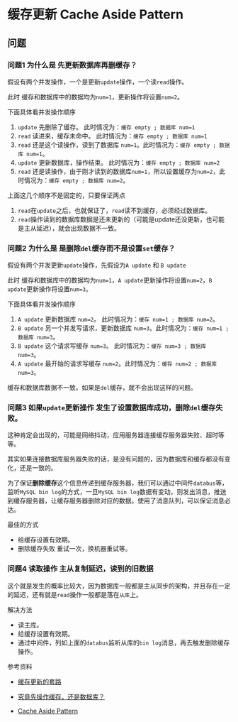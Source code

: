 # 缓存更新 Cache Aside Pattern





## 问题
### 问题1 为什么是 先更新数据库再删缓存？

假设有两个并发操作，一个是更新`update`操作，一个读`read`操作。

此时 缓存和数据库中的数据均为`num=1`，更新操作将设置`num=2`。

下面具体看并发操作顺序

1. `update` 先删除了缓存。  此时情况为：`缓存 empty ; 数据库 num=1`
2. `read` 读进来，缓存未命中。 此时情况为：`缓存 empty ; 数据库 num=1`
3. `read` 还是这个读操作，读到了数据库 `num=1`。此时情况为：`缓存 empty ; 数据库 num=1`。
4. `update` 更新数据库，操作结束。 此时情况为：`缓存 empty ; 数据库 num=2`
5. `read` 还是读操作，由于刚才读到的数据库`num=1`，所以设置缓存为`num=2`，此时情况为：`缓存 empty ; 数据库 num=2`。

上面这几个顺序不是固定的，只要保证两点
1. `read`在`update`之后，也就保证了，`read`读不到缓存，必须经过数据库。
2. `read`操作读到的数据库数据是还未更新的（可能是update还没更新，也可能是主从延迟），就会出现数据不一致。

### 问题2 为什么是 是删除`del`缓存而不是设置`set`缓存？

假设有两个并发更新`update`操作，先假设为`A update` 和 `B update`

此时 缓存和数据库中的数据均为`num=1`，`A update`更新操作将设置`num=2`，`B update`更新操作将设置`num=3`。

下面具体看并发操作顺序

1. `A update` 更新数据库 `num=2`。 此时情况为：`缓存 num=1 ; 数据库 num=2`。
2. `B update` 另一个并发写请求，更新数据库 `num=3`。此时情况为：`缓存 num=1 ; 数据库 num=3`。
3. `B update` 这个请求写缓存 `num=3`。 此时情况为：`缓存 num=3 ; 数据库 num=3`。
4. `A update` 最开始的请求写缓存 `num=2`。此时情况为：`缓存 num=2 ; 数据库 num=3`。

缓存和数据库数据不一致。如果是`del`缓存，就不会出现这样的问题。

### 问题3 如果`update`更新操作 发生了设置数据库成功，删除`del`缓存失败。
这种肯定会出现的，可能是网络抖动，应用服务器连接缓存服务器失败、超时等等。

其实如果连接数据库服务器失败的话，是没有问题的，因为数据库和缓存都没有变化，还是一致的。

为了保证**删除缓存**这个信息传递到缓存服务器，我们可以通过中间件`databus`等，监听`MySQL bin log`的方式，一旦`MySQL bin log`数据有变动，则发出消息，推送到缓存服务器，让缓存服务器删除对应的数据。使用了消息队列，可以保证消息必达。

最佳的方式
- 给缓存设置有效期。
- 删除缓存失败 重试一次，换机器重试等。

### 问题4 读取操作 主从复制延迟，读到的旧数据

这个就是发生的概率比较大，因为数据库一般都是主从同步的架构，并且存在一定的延迟，还有就是`read`操作一般都是落在`从库`上。

解决方法
- 读主库。
- 给缓存设置有效期。
- 通过中间件，列如上面的`databus`监听从库的`bin log`消息，再去触发删除缓存操作。

参考资料

- [缓存更新的套路](https://coolshell.cn/articles/17416.html)

- [究竟先操作缓存，还是数据库？](https://mp.weixin.qq.com/s/CuwTRC8HrMHxWZe3_OX98g)

- [Cache Aside Pattern](https://mp.weixin.qq.com/s/7IgtwzGC0i7Qh9iTk99Bww)
